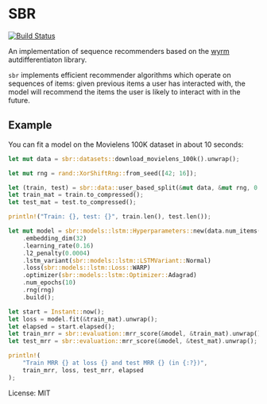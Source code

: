 # SBR

[![Build Status](https://travis-ci.org/maciejkula/sbr-rs.svg?branch=master)](https://travis-ci.org/maciejkula/sbr-rs)

An implementation of sequence recommenders based on the [wyrm](https://github.com/maciejkula/wyrm) autdifferentiaton library.

`sbr` implements efficient recommender algorithms which operate on
sequences of items: given previous items a user has interacted with,
the model will recommend the items the user is likely to interact with
in the future.

## Example
You can fit a model on the Movielens 100K dataset in about 10 seconds:

```rust
let mut data = sbr::datasets::download_movielens_100k().unwrap();

let mut rng = rand::XorShiftRng::from_seed([42; 16]);

let (train, test) = sbr::data::user_based_split(&mut data, &mut rng, 0.2);
let train_mat = train.to_compressed();
let test_mat = test.to_compressed();

println!("Train: {}, test: {}", train.len(), test.len());

let mut model = sbr::models::lstm::Hyperparameters::new(data.num_items(), 32)
    .embedding_dim(32)
    .learning_rate(0.16)
    .l2_penalty(0.0004)
    .lstm_variant(sbr::models::lstm::LSTMVariant::Normal)
    .loss(sbr::models::lstm::Loss::WARP)
    .optimizer(sbr::models::lstm::Optimizer::Adagrad)
    .num_epochs(10)
    .rng(rng)
    .build();

let start = Instant::now();
let loss = model.fit(&train_mat).unwrap();
let elapsed = start.elapsed();
let train_mrr = sbr::evaluation::mrr_score(&model, &train_mat).unwrap();
let test_mrr = sbr::evaluation::mrr_score(&model, &test_mat).unwrap();

println!(
    "Train MRR {} at loss {} and test MRR {} (in {:?})",
    train_mrr, loss, test_mrr, elapsed
);
```

License: MIT

